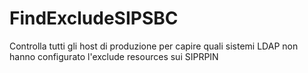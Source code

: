 # FindExcludeSIPSBC
Controlla tutti gli host di produzione per capire quali sistemi LDAP non hanno configurato l'exclude resources sui SIPRPIN
